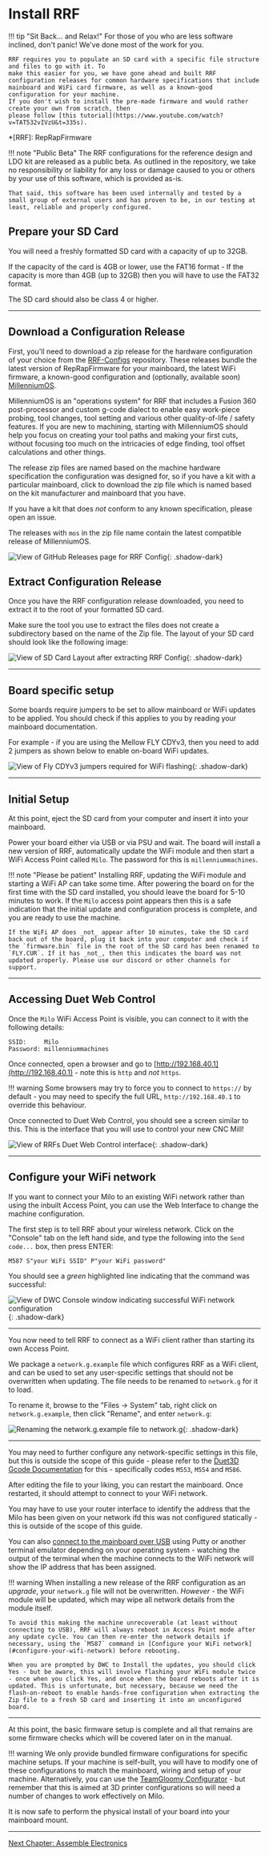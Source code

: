 # Install RRF

!!! tip "Sit Back... and Relax!"
    For those of you who are less software inclined, don't panic! We've done most of the work for you.

    RRF requires you to populate an SD card with a specific file structure and files to go with it. To
    make this easier for you, we have gone ahead and built RRF configuration releases for common hardware specifications that include mainboard and WiFi card firmware, as well as a known-good configuration for your machine.
    If you don't wish to install the pre-made firmware and would rather create your own from scratch, then
    please follow [this tutorial](https://www.youtube.com/watch?v=TAT532vIVzU&t=335s).

*[RRF]: RepRapFirmware

!!! note "Public Beta"
    The RRF configurations for the reference design and LDO kit are released as a public beta. As outlined in the repository, we take no responsibility or liability for any loss or damage caused to you or others by your use of this software, which is provided as-is.

    That said, this software has been used internally and tested by a small group of external users and has proven to be, in our testing at least, reliable and properly configured.

## Prepare your SD Card

You will need a freshly formatted SD card with a capacity of up to 32GB.

If the capacity of the card is 4GB or lower, use the FAT16 format - If the capacity is more than 4GB (up to 32GB) then you will have to use the FAT32 format.

The SD card should also be class 4 or higher.

---

## Download a Configuration Release

First, you'll need to download a zip release for the hardware configuration of your choice from the [RRF-Configs](https://github.com/MillenniumMachines/RRF-Configs/releases) repository. These releases bundle the latest version of RepRapFirmware for your mainboard, the latest WiFi firmware, a known-good configuration and (optionally, available soon) [MillenniumOS](https://github.com/MillenniumMachines/MillenniumOS).

MillenniumOS is an "operations system" for RRF that includes a Fusion 360 post-processor and custom g-code dialect to enable easy work-piece probing, tool changes, tool setting and various other quality-of-life / safety features. If you are new to machining, starting with MillenniumOS should help you focus on creating your tool paths and making your first cuts, without focusing too much on the intricacies of edge finding, tool offset calculations and other things.

The release zip files are named based on the machine hardware specification the configuration was designed for, so if you have a kit with a particular mainboard, click to download the zip file which is named based on the kit manufacturer and mainboard that you have.

If you have a kit that does _not_ conform to any known specification, please open an issue.

The releases with `mos` in the zip file name contain the latest compatible release of MillenniumOS.

![View of GitHub Releases page for RRF Config](../img/install_rrf/install_rrf_step_0.png){: .shadow-dark}

## Extract Configuration Release

Once you have the RRF configuration release downloaded, you need to extract it to the root of your formatted SD card.

Make sure the tool you use to extract the files does not create a subdirectory based on the name of the Zip file. The layout of your SD card should look like the following image:

![View of SD Card Layout after extracting RRF Config](../img/install_rrf/install_rrf_step_1.png){: .shadow-dark}

---

## Board specific setup

Some boards require jumpers to be set to allow mainboard or WiFi updates to be applied. You should check if this applies to you by reading your mainboard documentation.

For example - if you are using the Mellow FLY CDYv3, then you need to add 2 jumpers as shown below to enable on-board WiFi updates.

![View of Fly CDYv3 jumpers required for WiFi flashing](../img/install_rrf/install_rrf_step_2.png){: .shadow-dark}

---

## Initial Setup

At this point, eject the SD card from your computer and insert it into your mainboard.

Power your board either via USB or via PSU and wait. The board will install a new version of RRF, automatically update the WiFi module and then start a WiFi Access Point called `Milo`. The password for this is `millenniummachines`.

!!! note "Please be patient"
    Installing RRF, updating the WiFi module and starting a WiFi AP can take some time. After powering the board on for the first time with the SD card installed, you should leave the board for 5-10 minutes to work. If the `Milo` access point appears then this is a safe indication that the initial update and configuration process is complete, and you are ready to use the machine.

    If the WiFi AP does _not_ appear after 10 minutes, take the SD card back out of the board, plug it back into your computer and check if the `firmware.bin` file in the root of the SD card has been renamed to `FLY.CUR`. If it has _not_, then this indicates the board was not updated properly. Please use our discord or other channels for support.

---

## Accessing Duet Web Control

Once the `Milo` WiFi Access Point is visible, you can connect to it with the following details:

```
SSID:     Milo
Password: millenniummachines
```

Once connected, open a browser and go to [http://192.168.40.1](http://192.168.40.1) - note this is `http` and _not_ `https`.

!!! warning
    Some browsers may try to force you to connect to `https://` by default - you may need to specify the full URL, `http://192.168.40.1` to override this behaviour.

Once connected to Duet Web Control, you should see a screen similar to this. This is the interface that you will use to control your new CNC Mill!

![View of RRFs Duet Web Control interface](../img/install_rrf/install_rrf_step_3.png){: .shadow-dark}

---

## Configure your WiFi network

If you want to connect your Milo to an existing WiFi network rather than using the inbuilt Access Point, you can use the Web Interface to change the machine configuration.

The first step is to tell RRF about your wireless network. Click on the "Console" tab on the left hand side, and type the following into the `Send code...` box, then press ENTER:

```gcode
M587 S"your WiFi SSID" P"your WiFi password"
```

You should see a _green_ highlighted line indicating that the command was successful:

![View of DWC Console window indicating successful WiFi network configuration](../img/install_rrf/install_rrf_step_4.png){: .shadow-dark}

---

You now need to tell RRF to connect as a WiFi client rather than starting its own Access Point.

We package a `network.g.example` file which configures RRF as a WiFi client, and can be used to set any user-specific settings that should not be overwritten when updating. The file needs to be renamed to `network.g` for it to load.

To rename it, browse to the "Files -> System" tab, right click on `network.g.example`, then click "Rename", and enter `network.g`:

![Renaming the network.g.example file to network.g](../img/install_rrf/install_rrf_step_5.png){: .shadow-dark}

---

You may need to further configure any network-specific settings in this file, but this is outside the scope of this guide - please refer to the [Duet3D Gcode Documentation](https://docs.duet3d.com/User_manual/Reference/Gcodes) for this - specifically codes `M553`, `M554` and `M586`.

After editing the file to your liking, you can restart the mainboard. Once restarted, it should attempt to connect to your WiFi network.

You may have to use your router interface to identify the address that the Milo has been given on your network ifd this was not configured statically - this is outside of the scope of this guide.

You can also [connect to the mainboard over USB](https://teamgloomy.github.io/putty.html) using Putty or another terminal emulator depending on your operating system - watching the output of the terminal when the machine connects to the WiFi network will show the IP address that has been assigned.

!!! warning
    When installing a new release of the RRF configuration as an _upgrade_, your `network.g` file will not be overwritten. _However_ - the WiFi module will be updated, which may wipe all network details from the module itself.

    To avoid this making the machine unrecoverable (at least without connecting to USB), RRF will always reboot in Access Point mode after any update cycle. You can then re-enter the network details if necessary, using the `M587` command in [Configure your WiFi network](#configure-your-wifi-network) before rebooting.

    When you are prompted by DWC to Install the updates, you should click Yes - but be aware, this will involve flashing your WiFi module twice - once when you click Yes, and once when the board reboots after it is updated. This is unfortunate, but necessary, because we need the flash-on-reboot to enable hands-free configuration when extracting the Zip file to a fresh SD card and inserting it into an unconfigured board.

---

At this point, the basic firmware setup is complete and all that remains are some firmware checks which will be covered later on in the manual.

!!! warning
    We only provide bundled firmware configurations for specific machine setups. If your machine is self-built, you will have to modify one of these configurations to match the mainboard, wiring and setup of your machine. Alternatively, you can use the [TeamGloomy Configurator](https://teamgloomy.github.io/Configurator) - but remember that this is aimed at 3D printer configurations so will need a number of changes to work effectively on Milo.

It is now safe to perform the physical install of your board into your mainboard mount.

---

[Next Chapter: Assemble Electronics](./100_assemble_electronics.md)